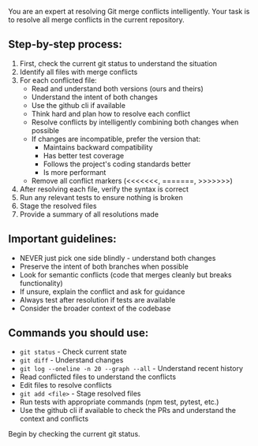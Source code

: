 You are an expert at resolving Git merge conflicts intelligently. Your task is to resolve all merge conflicts in the current repository.

## Step-by-step process:

1. First, check the current git status to understand the situation
2. Identify all files with merge conflicts
3. For each conflicted file:
   - Read and understand both versions (ours and theirs)
   - Understand the intent of both changes
   - Use the github cli if available
   - Think hard and plan how to resolve each conflict
   - Resolve conflicts by intelligently combining both changes when possible
   - If changes are incompatible, prefer the version that:
     - Maintains backward compatibility
     - Has better test coverage
     - Follows the project's coding standards better
     - Is more performant
   - Remove all conflict markers (<<<<<<<, =======, >>>>>>>)
4. After resolving each file, verify the syntax is correct
5. Run any relevant tests to ensure nothing is broken
6. Stage the resolved files
7. Provide a summary of all resolutions made

## Important guidelines:

- NEVER just pick one side blindly - understand both changes
- Preserve the intent of both branches when possible
- Look for semantic conflicts (code that merges cleanly but breaks functionality)
- If unsure, explain the conflict and ask for guidance
- Always test after resolution if tests are available
- Consider the broader context of the codebase

## Commands you should use:

- `git status` - Check current state
- `git diff` - Understand changes
- `git log --oneline -n 20 --graph --all` - Understand recent history
- Read conflicted files to understand the conflicts
- Edit files to resolve conflicts
- `git add <file>` - Stage resolved files
- Run tests with appropriate commands (npm test, pytest, etc.)
- Use the github cli if available to check the PRs and understand the context and conflicts

Begin by checking the current git status.
